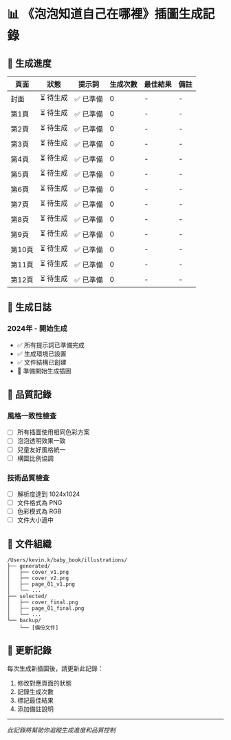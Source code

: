 # 📊 《泡泡知道自己在哪裡》插圖生成記錄

## 🎯 生成進度

| 頁面 | 狀態 | 提示詞 | 生成次數 | 最佳結果 | 備註 |
|------|------|--------|----------|----------|------|
| 封面 | ⏳ 待生成 | ✅ 已準備 | 0 | - | - |
| 第1頁 | ⏳ 待生成 | ✅ 已準備 | 0 | - | - |
| 第2頁 | ⏳ 待生成 | ✅ 已準備 | 0 | - | - |
| 第3頁 | ⏳ 待生成 | ✅ 已準備 | 0 | - | - |
| 第4頁 | ⏳ 待生成 | ✅ 已準備 | 0 | - | - |
| 第5頁 | ⏳ 待生成 | ✅ 已準備 | 0 | - | - |
| 第6頁 | ⏳ 待生成 | ✅ 已準備 | 0 | - | - |
| 第7頁 | ⏳ 待生成 | ✅ 已準備 | 0 | - | - |
| 第8頁 | ⏳ 待生成 | ✅ 已準備 | 0 | - | - |
| 第9頁 | ⏳ 待生成 | ✅ 已準備 | 0 | - | - |
| 第10頁 | ⏳ 待生成 | ✅ 已準備 | 0 | - | - |
| 第11頁 | ⏳ 待生成 | ✅ 已準備 | 0 | - | - |
| 第12頁 | ⏳ 待生成 | ✅ 已準備 | 0 | - | - |

## 📝 生成日誌

### 2024年 - 開始生成
- ✅ 所有提示詞已準備完成
- ✅ 生成環境已設置
- ✅ 文件結構已創建
- 🚀 準備開始生成插圖

## 🎨 品質記錄

### 風格一致性檢查
- [ ] 所有插圖使用相同色彩方案
- [ ] 泡泡透明效果一致
- [ ] 兒童友好風格統一
- [ ] 構圖比例協調

### 技術品質檢查
- [ ] 解析度達到 1024x1024
- [ ] 文件格式為 PNG
- [ ] 色彩模式為 RGB
- [ ] 文件大小適中

## 📁 文件組織

```
/Users/kevin.k/baby_book/illustrations/
├── generated/
│   ├── cover_v1.png
│   ├── cover_v2.png
│   ├── page_01_v1.png
│   └── ...
├── selected/
│   ├── cover_final.png
│   ├── page_01_final.png
│   └── ...
└── backup/
    └── [備份文件]
```

## 🔄 更新記錄

每次生成新插圖後，請更新此記錄：
1. 修改對應頁面的狀態
2. 記錄生成次數
3. 標記最佳結果
4. 添加備註說明

---

*此記錄將幫助你追蹤生成進度和品質控制*

